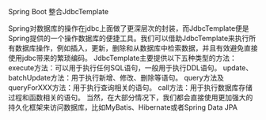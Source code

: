 Spring Boot 整合JdbcTemplate

Spring对数据库的操作在jdbc上面做了更深层次的封装，而JdbcTemplate便是Spring提供的一个操作数据库的便捷工具。我们可以借助JdbcTemplate来执行所有数据库操作，例如插入，更新，删除和从数据库中检索数据，并且有效避免直接使用jdbc带来的繁琐编码。
JdbcTemplate主要提供以下五种类型的方法：
execute方法：可以用于执行任何SQL语句，一般用于执行DDL语句。
update、batchUpdate方法：用于执行新增、修改、删除等语句。
query方法及queryForXXX方法：用于执行查询相关的语句。
call方法：用于执行数据库存储过程和函数相关的语句。
当然，在大部分情况下，我们都会直接使用更加强大的持久化框架来访问数据库，比如MyBatis、Hibernate或者Spring Data JPA